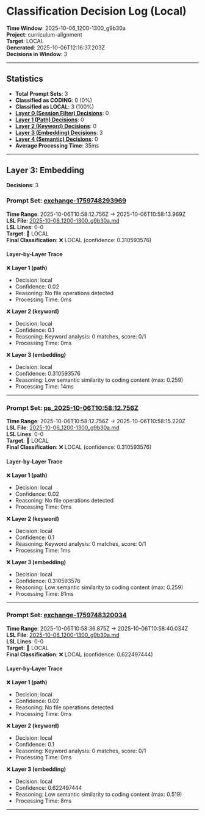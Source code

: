 # Classification Decision Log (Local)

**Time Window**: 2025-10-06_1200-1300_g9b30a<br>
**Project**: curriculum-alignment<br>
**Target**: LOCAL<br>
**Generated**: 2025-10-06T12:16:37.203Z<br>
**Decisions in Window**: 3

---

## Statistics

- **Total Prompt Sets**: 3
- **Classified as CODING**: 0 (0%)
- **Classified as LOCAL**: 3 (100%)
- **[Layer 0 (Session Filter) Decisions](#layer-0-session-filter)**: 0
- **[Layer 1 (Path) Decisions](#layer-1-path)**: 0
- **[Layer 2 (Keyword) Decisions](#layer-2-keyword)**: 0
- **[Layer 3 (Embedding) Decisions](#layer-3-embedding)**: 3
- **[Layer 4 (Semantic) Decisions](#layer-4-semantic)**: 0
- **Average Processing Time**: 35ms

---

## Layer 3: Embedding

**Decisions**: 3

### Prompt Set: [exchange-1759748293969](../../history/2025-10-06_1200-1300_g9b30a.md#exchange-1759748293969)

**Time Range**: 2025-10-06T10:58:12.756Z → 2025-10-06T10:58:13.969Z<br>
**LSL File**: [2025-10-06_1200-1300_g9b30a.md](../../history/2025-10-06_1200-1300_g9b30a.md#exchange-1759748293969)<br>
**LSL Lines**: 0-0<br>
**Target**: 📍 LOCAL<br>
**Final Classification**: ❌ LOCAL (confidence: 0.310593576)

#### Layer-by-Layer Trace

❌ **Layer 1 (path)**
- Decision: local
- Confidence: 0.02
- Reasoning: No file operations detected
- Processing Time: 0ms

❌ **Layer 2 (keyword)**
- Decision: local
- Confidence: 0.1
- Reasoning: Keyword analysis: 0 matches, score: 0/1
- Processing Time: 0ms

❌ **Layer 3 (embedding)**
- Decision: local
- Confidence: 0.310593576
- Reasoning: Low semantic similarity to coding content (max: 0.259)
- Processing Time: 14ms

---

### Prompt Set: [ps_2025-10-06T10:58:12.756Z](../../history/2025-10-06_1200-1300_g9b30a.md#ps_2025-10-06T10:58:12.756Z)

**Time Range**: 2025-10-06T10:58:12.756Z → 2025-10-06T10:58:15.220Z<br>
**LSL File**: [2025-10-06_1200-1300_g9b30a.md](../../history/2025-10-06_1200-1300_g9b30a.md#ps_2025-10-06T10:58:12.756Z)<br>
**LSL Lines**: 0-0<br>
**Target**: 📍 LOCAL<br>
**Final Classification**: ❌ LOCAL (confidence: 0.310593576)

#### Layer-by-Layer Trace

❌ **Layer 1 (path)**
- Decision: local
- Confidence: 0.02
- Reasoning: No file operations detected
- Processing Time: 0ms

❌ **Layer 2 (keyword)**
- Decision: local
- Confidence: 0.1
- Reasoning: Keyword analysis: 0 matches, score: 0/1
- Processing Time: 1ms

❌ **Layer 3 (embedding)**
- Decision: local
- Confidence: 0.310593576
- Reasoning: Low semantic similarity to coding content (max: 0.259)
- Processing Time: 81ms

---

### Prompt Set: [exchange-1759748320034](../../history/2025-10-06_1200-1300_g9b30a.md#exchange-1759748320034)

**Time Range**: 2025-10-06T10:58:36.875Z → 2025-10-06T10:58:40.034Z<br>
**LSL File**: [2025-10-06_1200-1300_g9b30a.md](../../history/2025-10-06_1200-1300_g9b30a.md#exchange-1759748320034)<br>
**LSL Lines**: 0-0<br>
**Target**: 📍 LOCAL<br>
**Final Classification**: ❌ LOCAL (confidence: 0.622497444)

#### Layer-by-Layer Trace

❌ **Layer 1 (path)**
- Decision: local
- Confidence: 0.02
- Reasoning: No file operations detected
- Processing Time: 0ms

❌ **Layer 2 (keyword)**
- Decision: local
- Confidence: 0.1
- Reasoning: Keyword analysis: 0 matches, score: 0/1
- Processing Time: 0ms

❌ **Layer 3 (embedding)**
- Decision: local
- Confidence: 0.622497444
- Reasoning: Low semantic similarity to coding content (max: 0.519)
- Processing Time: 8ms

---

